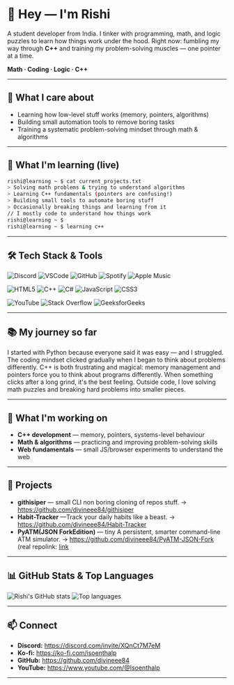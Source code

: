 

# 👋 Hey — I'm **Rishi**
A student developer from India. I tinker with programming, math, and logic puzzles to learn how things work under the hood. Right now: fumbling my way through **C++** and training my problem-solving muscles — one pointer at a time.

**Math · Coding · Logic · C++**

---

## 🔭 What I care about
- Learning how low-level stuff works (memory, pointers, algorithms)  
- Building small automation tools to remove boring tasks  
- Training a systematic problem-solving mindset through math & algorithms

---

## 🧠 What I'm learning (live)
```bash
rishi@learning ~ $ cat current_projects.txt
> Solving math problems & trying to understand algorithms
> Learning C++ fundamentals (pointers are confusing!)
> Building small tools to automate boring stuff
> Occasionally breaking things and learning from it
// I mostly code to understand how things work
rishi@learning ~ $ 
rishi@learning ~ $ learning c++
```

---

## 🛠 Tech Stack & Tools
<p>
  <img alt="Discord" src="https://img.shields.io/badge/Discord-5865F2?logo=discord&logoColor=white" /> 
  <img alt="VSCode" src="https://img.shields.io/badge/VSCode-0078D7?logo=visualstudiocode&logoColor=white" />
  <img alt="GitHub" src="https://img.shields.io/badge/GitHub-181717?logo=github&logoColor=white" />
  <img alt="Spotify" src="https://img.shields.io/badge/Spotify-1DB954?logo=spotify&logoColor=white" />
  <img alt="Apple Music" src="https://img.shields.io/badge/Apple%20Music-FA233B?logo=apple&logoColor=white" />
</p>

<p>
  <img alt="HTML5" src="https://img.shields.io/badge/HTML5-E34F26?logo=html5&logoColor=white" />
  <img alt="C++" src="https://img.shields.io/badge/C++-00599C?logo=c%2B%2B&logoColor=white" />
  <img alt="C#" src="https://img.shields.io/badge/C%23-239120?logo=c-sharp&logoColor=white" />
  <img alt="JavaScript" src="https://img.shields.io/badge/JavaScript-F7DF1E?logo=javascript&logoColor=black" />
  <img alt="CSS3" src="https://img.shields.io/badge/CSS3-1572B6?logo=css3&logoColor=white" />
</p>

<p>
  <img alt="YouTube" src="https://img.shields.io/badge/YouTube-FF0000?logo=youtube&logoColor=white" />
  <img alt="Stack Overflow" src="https://img.shields.io/badge/Stack%20Overflow-FE7A16?logo=stack-overflow&logoColor=white" />
  <img alt="GeeksforGeeks" src="https://img.shields.io/badge/GeeksforGeeks-2F8F2F?logo=geeksforgeeks&logoColor=white" />
</p>

---

## 📚 My journey so far
I started with Python because everyone said it was easy — and I struggled. The coding mindset clicked gradually when I began to think about problems differently. C++ is both frustrating and magical: memory management and pointers force you to think about programs differently. When something clicks after a long grind, it's the best feeling. Outside code, I love solving math puzzles and breaking hard problems into smaller pieces.

---

## 🔨 What I'm working on
- **C++ development** — memory, pointers, systems-level behaviour  
- **Math & algorithms** — practicing and improving problem-solving skills  
- **Web fundamentals** — small JS/browser experiments to understand the web

---

## 🚀 Projects

- **githisiper** — small CLI non boring cloning of repos stuff. → https://github.com/divineee84/githisiper  
- **Habit-Tracker** —Track your daily habits like a beast. → https://github.com/divineee84/Habit-Tracker  
- **PyATM(JSON ForkEdition)** — tiny A persistent, smarter command-line ATM simulator. → https://github.com/divineee84/PyATM-JSON-Fork (real repolink: [link](https://github.com/SurajRayOG/-PyATM-Beginner-ATM-Simulator)

---

## 📊 GitHub Stats & Top Languages
![Rishi's GitHub stats](https://github-readme-stats.vercel.app/api?username=divineee84&show_icons=true&theme=dark&hide_border=true)
![Top languages](https://github-readme-stats.vercel.app/api/top-langs/?username=divineee84&layout=compact&theme=dark&hide_border=true)

---

## 📫 Connect
- **Discord:** https://discord.com/invite/XQnCt7M7eM  
- **Ko-fi:** https://ko-fi.com/isoenthalp
- **GitHub:** https://github.com/divineee84
- **YouTube:** https://www.youtube.com/@Isoenthalp

---


